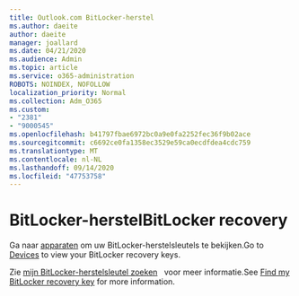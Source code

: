 ```yaml
---
title: Outlook.com BitLocker-herstel
ms.author: daeite
author: daeite
manager: joallard
ms.date: 04/21/2020
ms.audience: Admin
ms.topic: article
ms.service: o365-administration
ROBOTS: NOINDEX, NOFOLLOW
localization_priority: Normal
ms.collection: Adm_O365
ms.custom:
- "2381"
- "9000545"
ms.openlocfilehash: b41797fbae6972bc0a9e0fa2252fec36f9b02ace
ms.sourcegitcommit: c6692ce0fa1358ec3529e59ca0ecdfdea4cdc759
ms.translationtype: MT
ms.contentlocale: nl-NL
ms.lasthandoff: 09/14/2020
ms.locfileid: "47753758"
---
```

# <a name="bitlocker-recovery"></a><span data-ttu-id="fbbd9-102">BitLocker-herstel</span><span class="sxs-lookup"><span data-stu-id="fbbd9-102">BitLocker recovery</span></span>

<span data-ttu-id="fbbd9-103">Ga naar [apparaten](https://account.microsoft.com/devices/recoverykey) om uw BitLocker-herstelsleutels te bekijken.</span><span class="sxs-lookup"><span data-stu-id="fbbd9-103">Go to [Devices](https://account.microsoft.com/devices/recoverykey) to view your BitLocker recovery keys.</span></span>

<span data-ttu-id="fbbd9-104">Zie [mijn BitLocker-herstelsleutel zoeken](https://support.microsoft.com/help/4026181)   voor meer informatie.</span><span class="sxs-lookup"><span data-stu-id="fbbd9-104">See [Find my BitLocker recovery key](https://support.microsoft.com/help/4026181) for more information.</span></span>